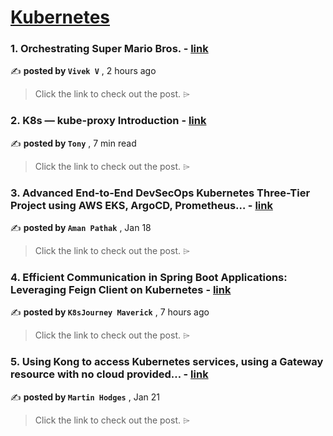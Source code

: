 
<h1><a href=https://medium.com/tag/kubernetes/recommended target="_blank" rel="noopener noreferrer">Kubernetes</a></h1>
<h3>1. Orchestrating Super Mario Bros. - <a href=https://medium.com/@vivek-aws/orchestrating-super-mario-bros-318845abb4f7?source=tag_recommended_feed---------0-84----------kubernetes----------0ab0e34b_2157_4374_a651_9d2c6bca5a94------- target="_blank" rel="noopener noreferrer">link</a></h3>

✍️ **posted by `Vivek V`** <date> , 2 hours ago</date>

<blockquote>Click the link to check out the post. ⌲</blockquote>

<h3>2. K8s — kube-proxy Introduction - <a href=https://medium.com/@tonylixu/k8s-kube-proxy-introduction-c847915efe57?source=tag_recommended_feed---------1-107----------kubernetes----------0ab0e34b_2157_4374_a651_9d2c6bca5a94------- target="_blank" rel="noopener noreferrer">link</a></h3>

✍️ **posted by `Tony`** <date> , 7 min read</date>

<blockquote>Click the link to check out the post. ⌲</blockquote>

<h3>3. Advanced End-to-End DevSecOps Kubernetes Three-Tier Project using AWS EKS, ArgoCD, Prometheus… - <a href=https://medium.com/stackademic/advanced-end-to-end-devsecops-kubernetes-three-tier-project-using-aws-eks-argocd-prometheus-fbbfdb956d1a?source=tag_recommended_feed---------2-85----------kubernetes----------0ab0e34b_2157_4374_a651_9d2c6bca5a94------- target="_blank" rel="noopener noreferrer">link</a></h3>

✍️ **posted by `Aman Pathak`** <date> , Jan 18</date>

<blockquote>Click the link to check out the post. ⌲</blockquote>

<h3>4. Efficient Communication in Spring Boot Applications: Leveraging Feign Client on Kubernetes - <a href=https://medium.com/@iK8sJourneyMaverick/efficient-communication-in-spring-boot-applications-leveraging-feign-client-on-kubernetes-41f4c78b01c3?source=tag_recommended_feed---------3-84----------kubernetes----------0ab0e34b_2157_4374_a651_9d2c6bca5a94------- target="_blank" rel="noopener noreferrer">link</a></h3>

✍️ **posted by `K8sJourney Maverick`** <date> , 7 hours ago</date>

<blockquote>Click the link to check out the post. ⌲</blockquote>

<h3>5. Using Kong to access Kubernetes services, using a Gateway resource with no cloud provided… - <a href=https://medium.com/@martin.hodges/using-kong-to-access-kubernetes-services-using-a-gateway-resource-with-no-cloud-provided-8a1bcd396be9?source=tag_recommended_feed---------4-107----------kubernetes----------0ab0e34b_2157_4374_a651_9d2c6bca5a94------- target="_blank" rel="noopener noreferrer">link</a></h3>

✍️ **posted by `Martin Hodges`** <date> , Jan 21</date>

<blockquote>Click the link to check out the post. ⌲</blockquote>

